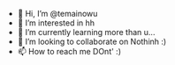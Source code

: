 - 👋 Hi, I’m @temainowu
- 👀 I’m interested in hh
- 🌱 I’m currently learning more than u...
- 💞️ I’m looking to collaborate on Nothinh :)
- 📫 How to reach me DOnt' :)

<!---
temainowu/temainowu is a ✨ special ✨ repository because its `README.md` (this file) appears on your GitHub profile.
You can click the Preview link to take a look at your changes.
--->
